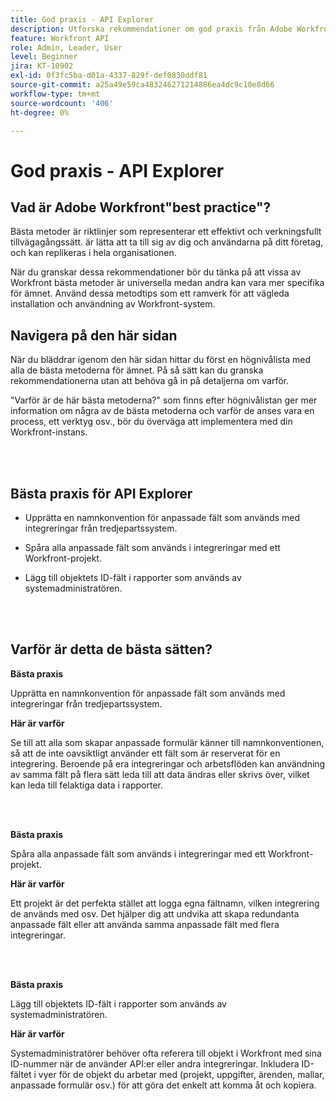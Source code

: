 ```yaml
---
title: God praxis - API Explorer
description: Utforska rekommendationer om god praxis från Adobe Workfront experter om hur du konfigurerar, hanterar och använder Workfront API Explorer.
feature: Workfront API
role: Admin, Leader, User
level: Beginner
jira: KT-10902
exl-id: 0f3fc5ba-d01a-4337-829f-def0830ddf81
source-git-commit: a25a49e59ca483246271214886ea4dc9c10e8d66
workflow-type: tm+mt
source-wordcount: '406'
ht-degree: 0%

---
```


# God praxis - API Explorer

## Vad är Adobe Workfront&quot;best practice&quot;?

Bästa metoder är riktlinjer som representerar ett effektivt och verkningsfullt tillvägagångssätt. är lätta att ta till sig av dig och användarna på ditt företag, och kan replikeras i hela organisationen.

När du granskar dessa rekommendationer bör du tänka på att vissa av Workfront bästa metoder är universella medan andra kan vara mer specifika för ämnet. Använd dessa metodtips som ett ramverk för att vägleda installation och användning av Workfront-system.

## Navigera på den här sidan

När du bläddrar igenom den här sidan hittar du först en högnivålista med alla de bästa metoderna för ämnet. På så sätt kan du granska rekommendationerna utan att behöva gå in på detaljerna om varför.

&quot;Varför är de här bästa metoderna?&quot; som finns efter högnivålistan ger mer information om några av de bästa metoderna och varför de anses vara en process, ett verktyg osv., bör du överväga att implementera med din Workfront-instans.

</br>
</br>

## Bästa praxis för API Explorer

* Upprätta en namnkonvention för anpassade fält som används med integreringar från tredjepartssystem.

* Spåra alla anpassade fält som används i integreringar med ett Workfront-projekt.

* Lägg till objektets ID-fält i rapporter som används av systemadministratören.

</br>
</br>

## Varför är detta de bästa sätten?

**Bästa praxis**

Upprätta en namnkonvention för anpassade fält som används med integreringar från tredjepartssystem.

**Här är varför**

Se till att alla som skapar anpassade formulär känner till namnkonventionen, så att de inte oavsiktligt använder ett fält som är reserverat för en integrering. Beroende på era integreringar och arbetsflöden kan användning av samma fält på flera sätt leda till att data ändras eller skrivs över, vilket kan leda till felaktiga data i rapporter.

</br>
</br>


**Bästa praxis**

Spåra alla anpassade fält som används i integreringar med ett Workfront-projekt.

**Här är varför**

Ett projekt är det perfekta stället att logga egna fältnamn, vilken integrering de används med osv. Det hjälper dig att undvika att skapa redundanta anpassade fält eller att använda samma anpassade fält med flera integreringar.

</br>
</br>


**Bästa praxis**

Lägg till objektets ID-fält i rapporter som används av systemadministratören.

**Här är varför**

Systemadministratörer behöver ofta referera till objekt i Workfront med sina ID-nummer när de använder API:er eller andra integreringar. Inkludera ID-fältet i vyer för de objekt du arbetar med (projekt, uppgifter, ärenden, mallar, anpassade formulär osv.) för att göra det enkelt att komma åt och kopiera.

